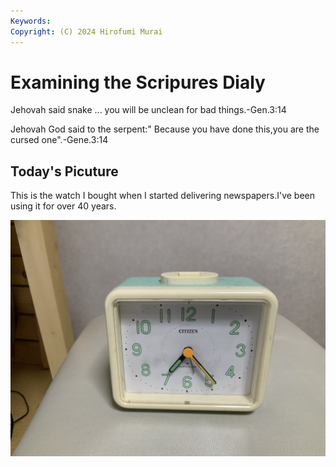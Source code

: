 ```yaml
---
Keywords:
Copyright: (C) 2024 Hirofumi Murai
---
```


# Examining the Scripures Dialy

Jehovah said snake ... you will be unclean for bad things.-Gen.3:14

Jehovah God said to the serpent:" Because you have done this,you are the cursed one".-Gene.3:14




##  Today's Picuture

This is the watch I bought when I started delivering newspapers.I've been using it for over 40 years.

![](IMG_2746.jpeg)
